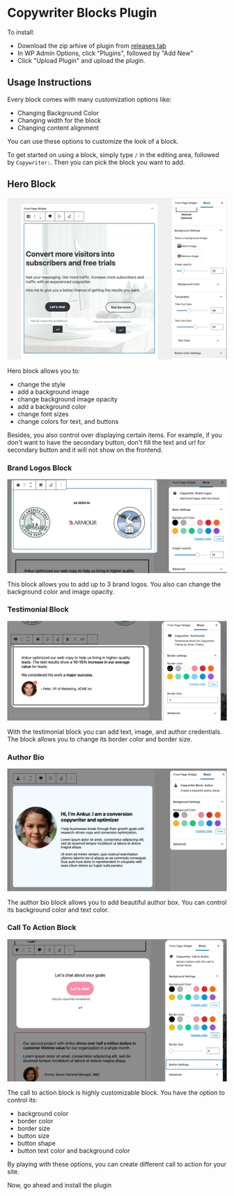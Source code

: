 # Copywriter Blocks Plugin

To install:

- Download the zip arhive of plugin from [releases tab](https://github.com/madebyaman/copywriter-blocks/releases)
- In WP Admin Options, click "Plugins", followed by "Add New"
- Click "Upload Plugin" and upload the plugin.

## Usage Instructions

Every block comes with many customization options like:

- Changing Background Color
- Changing width for the block
- Changing content alignment

You can use these options to customize the look of a block.

To get started on using a block, simply type `/` in the editing area, followed by `Copywriter:`. Then you can pick the block you want to add.

## Hero Block

![Hero block options](images/hero-block.png)

Hero block allows you to:

- change the style
- add a background image
- change background image opacity
- add a background color
- change font sizes
- change colors for text, and buttons

Besides, you also control over displaying certain items. For example, if you don't want to have the secondary button, don't fill the text and url for secondary button and it will not show on the frontend.

### Brand Logos Block

![Brand logos block](images/brand-logos.png)

This block allows you to add up to 3 brand logos. You also can change the background color and image opacity.

### Testimonial Block

![Testimonial Block](images/testimonial.png)

With the testimonial block you can add text, image, and author credentials. The block allows you to change its border color and border size.

### Author Bio

![Author Bio Block](images/author-bio.png)

The author bio block allows you to add beautiful author box. You can control its background color and text color.

### Call To Action Block

![Call to action block](images/call-to-action.png)

The call to action block is highly customizable block. You have the option to control its:

- background color
- border color
- border size
- button size
- button shape
- button text color and background color

By playing with these options, you can create different call to action for your site.

Now, go ahead and install the plugin
